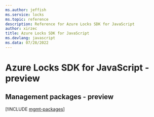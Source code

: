 ```yaml
---
ms.author: jeffish
ms.service: locks
ms.topic: reference
description: Reference for Azure Locks SDK for JavaScript
author: xirzec
title: Azure Locks SDK for JavaScript
ms.devlang: javascript
ms.data: 07/28/2022
---
```

# Azure Locks SDK for JavaScript - preview

## Management packages - preview
[!INCLUDE [mgmt-packages](locks-mgmt-index.md)]